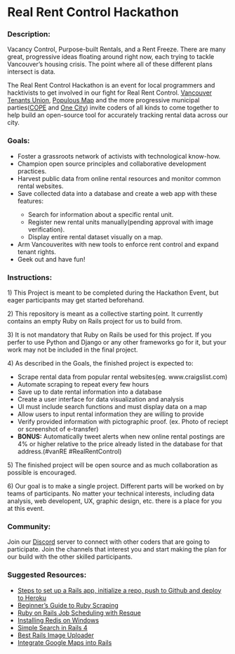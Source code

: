 <h1>Real Rent Control Hackathon</h1>

<h3>Description:</h3>
<p>Vacancy Control, Purpose-built Rentals, and a Rent Freeze. There are many great, progressive ideas floating around right now, each trying to tackle Vancouver’s housing crisis. The point where all of these different plans intersect is data.</p>

<p>The Real Rent Control Hackathon is an event for local programmers and hacktivists to get involved in our fight for Real Rent Control. <a href="https://www.vancouvertenantsunion.ca/">Vancouver Tenants Union</a>, <a href="https://populousmap.com/">Populous Map</a> and the more progressive municipal parties(<a href="cope.bc.ca">COPE</a> and <a href="http://www.onecityvancouver.ca/">One City</a>) invite coders of all kinds to come together to help build an open-source tool for accurately tracking rental data across our city.</p>

<h3>Goals:</h3>
<ul>
	<li>Foster a grassroots network of activists with technological know-how.</li>
	<li>Champion open source principles and collaborative development practices.</li>
	<li>Harvest public data from online rental resources and monitor common rental websites.</li>
	<li>Save collected data into a database and create a web app with these features:</li>
	<ul>
		<li>Search for information about a specific rental unit.</li>
		<li>Register new rental units manually(pending approval with image verification).</li>
		<li>Display entire rental dataset visually on a map.</li>
	</ul>
	<li>Arm Vancouverites with new tools to enforce rent control and expand tenant rights.</li>
	<li>Geek out and have fun!</li>
</ul>

<h3>Instructions:</h3>
<p>1) This Project is meant to be completed during the Hackathon Event, but eager participants may get started beforehand.</p>
<p>2) This repository is meant as a collective starting point. It currently contains an empty Ruby on Rails project for us to build from.</p>
<p>3) It is not mandatory that Ruby on Rails be used for this project. If you perfer to use Python and Django or any other frameworks go for it, but your work may not be included in the final project.</p>
<p>4) As described in the Goals, the finished project is expected to:
	<ul>
		<li> Scrape rental data from popular rental websites(eg. www.craigslist.com)</li>
		<li> Automate scraping to repeat every few hours</li>
		<li> Save up to date rental information into a database</li>
		<li> Create a user interface for data visualization and analysis</li>
		<li> UI must include search functions and must display data on a map</li>
		<li> Allow users to input rental information they are willing to provide</li>
		<li> Verify provided information with pictographic proof. (ex. Photo of reciept or screenshot of e-transfer)</li>
		<li><strong>BONUS:</strong> Automatically tweet alerts when new online rental postings are 4% or higher relative to the price already listed in the database for that address.(#vanRE #RealRentControl)</li>
	</ul>
</p>
<p>5) The finished project will be open source and as much collaboration as possible is encouraged.</p>
<p>6) Our goal is to make a single project. Different parts will be worked on by teams of participants. No matter your technical interests, including data analysis, web developent, UX, graphic design, etc. there is a place for you at this event.</p>


<h3>Community:</h3>
<p>Join our <a href="https://discord.gg/Tq6AFCt">Discord</a> server to connect with other coders that are going to participate. Join the channels that interest you and start making the plan for our build with the other skilled participants.</p>

<h3>Suggested Resources:</h3>
<ul>
	<li><a href='https://gist.github.com/JennDudley/2493288'>
		Steps to set up a Rails app, initialize a repo, push to Github and deploy to Heroku</a></li>
	<li><a href="https://medium.com/@LindaVivah/the-beginner-s-guide-scraping-in-ruby-cheat-sheet-c4f9c26d1b8c">
		Beginner’s Guide to Ruby Scraping</a></li>
	<li><a href="https://blog.botreetechnologies.com/job-scheduling-with-resque-in-ruby-on-rails-e2c6bbd55838">
		Ruby on Rails Job Scheduling with Resque</a></li>
	<li><a href="https://medium.com/@furkanpur/installation-redis-on-windows-10-13fbb055be7c">
		Installing Redis on Windows</a></li>
	<li><a href="http://www.korenlc.com/creating-a-simple-search-in-rails-4/">
		Simple Search in Rails 4</a></li>
	<li><a href="https://infinum.co/the-capsized-eight/best-rails-image-uploader-paperclip-carrierwave-refile">
		Best Rails Image Uploader</a></li>
	<li><a href="https://anadea.info/blog/how-to-integrate-google-maps-into-ruby-on-rails-app">
		Integrate Google Maps into Rails</a></li>
</ul>




